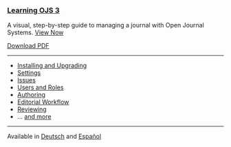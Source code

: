 
### [Learning OJS 3](https://www.gitbook.com/book/pkp/ojs3/details)

A visual, step-by-step guide to managing a journal with Open Journal Systems. [View Now](https://www.gitbook.com/book/pkp/ojs3/details)

[<span class='far fa-file-pdf'></span> Download PDF](https://www.gitbook.com/download/pdf/book/pkp/ojs3?lang=en)

---

- [Installing and Upgrading](https://pkp.gitbooks.io/ojs3/content/en/installing_and_upgrading.html)
- [Settings](https://pkp.gitbooks.io/ojs3/content/en/journal_setup.html)
- [Issues](#)
- [Users and Roles](#)
- [Authoring](#)
- [Editorial Workflow](#)
- [Reviewing](#)
- ... [and more](https://www.gitbook.com/book/pkp/ojs3/details)

---

<span class='fa fa-language'></span> Available in [Deutsch](#) and [Español](#)
